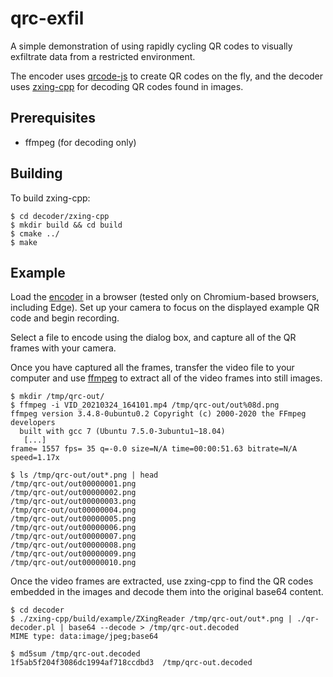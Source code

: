 # qrc-exfil

A simple demonstration of using rapidly cycling QR codes to 
visually exfiltrate data from a restricted environment.

The encoder uses [qrcode-js](https://github.com/davidshimjs/qrcodejs) to
create QR codes on the fly, and the decoder uses [zxing-cpp](https://github.com/nu-book/zxing-cpp)
for decoding QR codes found in images.

## Prerequisites
* ffmpeg (for decoding only)

## Building
To build zxing-cpp:
```
$ cd decoder/zxing-cpp
$ mkdir build && cd build
$ cmake ../
$ make
```

## Example
Load the [encoder](encoder/qrc-encoder.html) in a browser (tested only on Chromium-based
browsers, including Edge).  Set up your camera to focus on the displayed example QR code
and begin recording.

Select a file to encode using the dialog box, and capture all of the QR frames with your camera.

Once you have captured all the frames, transfer the video file to your computer and use [ffmpeg](https://ffmpeg.org/)
to extract all of the video frames into still images.
```
$ mkdir /tmp/qrc-out/
$ ffmpeg -i VID_20210324_164101.mp4 /tmp/qrc-out/out%08d.png
ffmpeg version 3.4.8-0ubuntu0.2 Copyright (c) 2000-2020 the FFmpeg developers
  built with gcc 7 (Ubuntu 7.5.0-3ubuntu1~18.04)
   [...]
frame= 1557 fps= 35 q=-0.0 size=N/A time=00:00:51.63 bitrate=N/A speed=1.17x

$ ls /tmp/qrc-out/out*.png | head
/tmp/qrc-out/out00000001.png
/tmp/qrc-out/out00000002.png
/tmp/qrc-out/out00000003.png
/tmp/qrc-out/out00000004.png
/tmp/qrc-out/out00000005.png
/tmp/qrc-out/out00000006.png
/tmp/qrc-out/out00000007.png
/tmp/qrc-out/out00000008.png
/tmp/qrc-out/out00000009.png
/tmp/qrc-out/out00000010.png
```

Once the video frames are extracted, use zxing-cpp to find the QR codes embedded in the images and decode them
into the original base64 content.

```
$ cd decoder
$ ./zxing-cpp/build/example/ZXingReader /tmp/qrc-out/out*.png | ./qr-decoder.pl | base64 --decode > /tmp/qrc-out.decoded
MIME type: data:image/jpeg;base64

$ md5sum /tmp/qrc-out.decoded
1f5ab5f204f3086dc1994af718ccdbd3  /tmp/qrc-out.decoded
```
